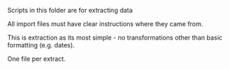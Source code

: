 Scripts in this folder are for extracting data

All import files must have clear instructions where they came from.

This is extraction as its most simple - no transformations other than basic formatting (e.g. dates).

One file per extract.
